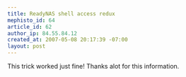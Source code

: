 ```yaml
--- 
title: ReadyNAS shell access redux
mephisto_id: 64
article_id: 62
author_ip: 84.55.84.12
created_at: 2007-05-08 20:17:39 -07:00
layout: post
---
```

This trick worked just fine! Thanks alot for this information.

